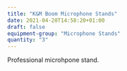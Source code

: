 ```yaml
---
title: "K&M Boom Microphone Stands"
date: 2021-04-20T14:58:20+01:00
draft: false
equipment-group: "Microphone Stands"
quantity: "3"
---
```

Professional microhpone stand.


